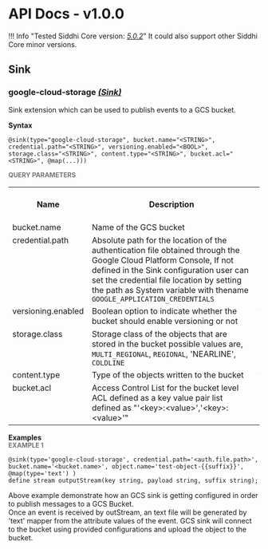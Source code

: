 # API Docs - v1.0.0

!!! Info "Tested Siddhi Core version: *<a target="_blank" href="http://siddhi.io/en/v5.0/docs/query-guide/">5.0.2</a>*"
    It could also support other Siddhi Core minor versions.

## Sink

### google-cloud-storage *<a target="_blank" href="http://siddhi.io/en/v5.0/docs/query-guide/#sink">(Sink)</a>*
<p style="word-wrap: break-word">Sink extension which can be used to publish events to a GCS bucket.</p>
<span id="syntax" class="md-typeset" style="display: block; font-weight: bold;">Syntax</span>

```
@sink(type="google-cloud-storage", bucket.name="<STRING>", credential.path="<STRING>", versioning.enabled="<BOOL>", storage.class="<STRING>", content.type="<STRING>", bucket.acl="<STRING>", @map(...)))
```

<span id="query-parameters" class="md-typeset" style="display: block; color: rgba(0, 0, 0, 0.54); font-size: 12.8px; font-weight: bold;">QUERY PARAMETERS</span>
<table>
    <tr>
        <th>Name</th>
        <th style="min-width: 20em">Description</th>
        <th>Default Value</th>
        <th>Possible Data Types</th>
        <th>Optional</th>
        <th>Dynamic</th>
    </tr>
    <tr>
        <td style="vertical-align: top">bucket.name</td>
        <td style="vertical-align: top; word-wrap: break-word">Name of the GCS bucket</td>
        <td style="vertical-align: top"></td>
        <td style="vertical-align: top">STRING</td>
        <td style="vertical-align: top">No</td>
        <td style="vertical-align: top">No</td>
    </tr>
    <tr>
        <td style="vertical-align: top">credential.path</td>
        <td style="vertical-align: top; word-wrap: break-word">Absolute path for the location of the authentication file obtained through the Google Cloud Platform Console, If not defined in the Sink configuration user can set the credential file location by setting the path as System variable with thename <code>GOOGLE_APPLICATION_CREDENTIALS</code></td>
        <td style="vertical-align: top">EMPTY_STRING</td>
        <td style="vertical-align: top">STRING</td>
        <td style="vertical-align: top">Yes</td>
        <td style="vertical-align: top">No</td>
    </tr>
    <tr>
        <td style="vertical-align: top">versioning.enabled</td>
        <td style="vertical-align: top; word-wrap: break-word">Boolean option to indicate whether the bucket should enable versioning or not</td>
        <td style="vertical-align: top">false</td>
        <td style="vertical-align: top">BOOL</td>
        <td style="vertical-align: top">Yes</td>
        <td style="vertical-align: top">No</td>
    </tr>
    <tr>
        <td style="vertical-align: top">storage.class</td>
        <td style="vertical-align: top; word-wrap: break-word">Storage class of the objects that are stored in the bucket possible values are, <code>MULTI_REGIONAL</code>, <code>REGIONAL</code>, 'NEARLINE', <code>COLDLINE</code></td>
        <td style="vertical-align: top"></td>
        <td style="vertical-align: top">STRING</td>
        <td style="vertical-align: top">No</td>
        <td style="vertical-align: top">No</td>
    </tr>
    <tr>
        <td style="vertical-align: top">content.type</td>
        <td style="vertical-align: top; word-wrap: break-word">Type of the objects written to the bucket</td>
        <td style="vertical-align: top">text/plain</td>
        <td style="vertical-align: top">STRING</td>
        <td style="vertical-align: top">Yes</td>
        <td style="vertical-align: top">No</td>
    </tr>
    <tr>
        <td style="vertical-align: top">bucket.acl</td>
        <td style="vertical-align: top; word-wrap: break-word">Access Control List for the bucket level ACL defined as a key value pair list defined as "'&lt;key&gt;:&lt;value&gt;','&lt;key&gt;:&lt;value&gt;'"</td>
        <td style="vertical-align: top">EMPTY_STRING</td>
        <td style="vertical-align: top">STRING</td>
        <td style="vertical-align: top">Yes</td>
        <td style="vertical-align: top">No</td>
    </tr>
</table>

<span id="examples" class="md-typeset" style="display: block; font-weight: bold;">Examples</span>
<span id="example-1" class="md-typeset" style="display: block; color: rgba(0, 0, 0, 0.54); font-size: 12.8px; font-weight: bold;">EXAMPLE 1</span>
```
@sink(type='google-cloud-storage', credential.path='<auth.file.path>', bucket.name='<bucket.name>', object.name='test-object-{{suffix}}',  @map(type='text') ) 
define stream outputStream(key string, payload string, suffix string);
```
<p style="word-wrap: break-word">Above example demonstrate how an GCS sink is getting configured in order to publish messages to a GCS Bucket.<br>Once an event is received by outStream, an text file will be generated by 'text' mapper from the attribute values of the event. GCS sink will connect to the bucket using provided configurations and upload the object to the bucket.<br></p>

